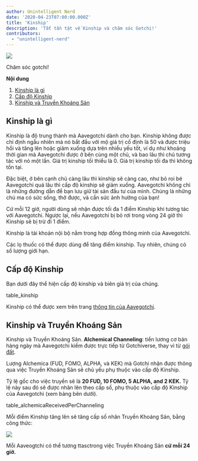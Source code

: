 ```yaml
---
author: Unintelligent Nerd
date: '2020-04-23T07:00:00.000Z'
title: 'Kinship'
description: 'Tất tần tật về Kinship và chăm sóc Gotchi!'
contributors:
  - "unintelligent-nerd"
---
```


<div class="headerImageContainer">
<img class="headerImage" src="/kinship/petgotchi.gif">
<p class="headerImageText">Chăm sóc gotchi!</p>
</div>

<div class="contentsBox">

**Nội dung**

<ol>
<li><a href=#what-is-kinship>Kinship là gì</a></li>
<li><a href=#kinship-levels>Cấp độ Kinship</a></li>
<li><a href=#kinship-and-alchemical-channeling>Kinship và Truyền Khoáng Sản</a></li>
</ol>

</div>

## Kinship là gì

Kinship là độ trung thành mà Aavegotchi dành cho bạn. Kinship không được chỉ định ngẫu nhiên mà nó bắt đầu với mộ giá trị cố định là 50 và được triệu hồi và tăng lên hoặc giảm xuống dựa trên nhiều yếu tốt, ví dụ như khoảng thời gian mà Aavegotchi được ở bên cùng một chủ, và bao lâu thì chủ tương tác với nó một lần. Giá trị kinship tối thiểu là 0. Giá trị kinship tối đa thì không tồn tại.

Đặc biệt, ở bên cạnh chủ càng lâu thì kinship sẽ càng cao, như bỏ roi bé Aavegotchi quá lâu thì cấp độ kinship sẽ giảm xuống. Aavegotchi không chỉ là những đường dẫn để bạn lưu giữ tài sản đầu tư của mình. Chúng là những chú ma có sức sống, thở được, và cần sức ảnh hưởng của bạn!

Cứ mỗi 12 giờ, người dùng sẽ nhận được tối đa 1 điểm Kinship khi tương tác với Aavegotchi. Ngược lại, nếu Aavegotchi bị bỏ rơi trong vòng 24 giờ thì Kinship sẽ bị trừ đi 1 điểm.

Kinship là tài khoản nội bộ nằm trong hợp đồng thông minh của Aavegotchi.

Các lọ thuốc có thể được dùng để tăng điểm kinship. Tuy nhiên, chúng có số lượng giới hạn.

## Cấp độ Kinship

Bạn dưới đây thể hiện cấp độ kinship và biên giá trị của chúng.

table_kinship

Kinship có thể được xem trên trang [thông tin của Aavegotchi](/aavegotchi-profile).

## Kinship và Truyền Khoáng Sản

Kinship và Truyền Khoáng Sản. **Alchemical Channeling**: tiền lương cơ bản hàng ngày mà Aavegotchi kiếm được trực tiếp từ Gotchiverse, thay vì từ [gói đất](/gotchiverse).

Lượng Alchemica (FUD, FOMO, ALPHA, và KEK) mà Gotchi nhận được thông qua việc Truyền Khoáng Sản sẽ chủ yếu phụ thuộc vào cấp độ Kinship.

Tỷ lệ gốc cho việc truyền sẽ là **20 FUD, 10 FOMO, 5 ALPHA, and 2 KEK.** Tỷ lệ này sau đó sẽ được nhân lên theo cấp số, phụ thuộc vào cấp độ Kinship của Aavegotchi (xem bảng bên dưới).

table_alchemicaReceivedPerChanneling

Mỗi điểm Kinship tăng lên sẽ tăng cấp số nhân Truyền Khoáng Sản, bằng công thức:

<img class="bodyImage" src="/kinship/alchemical-channeling-modifier.png" />

Mỗi Aaveogtchi có thể tương ttasctrong việc Truyền Khoáng Sản **cứ mỗi 24 giờ.**

